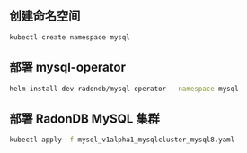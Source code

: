 ## 创建命名空间

```bash
kubectl create namespace mysql
```

## 部署 mysql-operator

```bash
helm install dev radondb/mysql-operator --namespace mysql
```

## 部署 RadonDB MySQL 集群
```bash
kubectl apply -f mysql_v1alpha1_mysqlcluster_mysql8.yaml
```